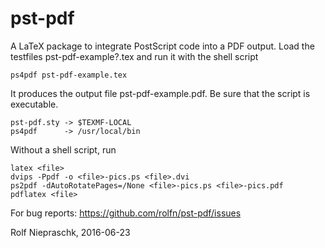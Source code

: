 # pst-pdf

A LaTeX package to integrate PostScript code into a PDF output.
Load the testfiles pst-pdf-example?.tex and run it with the shell script
```
ps4pdf pst-pdf-example.tex
```
It produces the output file pst-pdf-example.pdf. Be sure that the script is
executable.
```
pst-pdf.sty -> $TEXMF-LOCAL
ps4pdf      -> /usr/local/bin
```
Without a shell script, run
```
latex <file>
dvips -Ppdf -o <file>-pics.ps <file>.dvi
ps2pdf -dAutoRotatePages=/None <file>-pics.ps <file>-pics.pdf
pdflatex <file>
```
For bug reports: https://github.com/rolfn/pst-pdf/issues

Rolf Niepraschk, 2016-06-23

